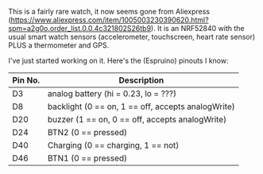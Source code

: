 This is a fairly rare watch, it now seems gone from Aliexpress (https://www.aliexpress.com/item/1005003230390620.html?spm=a2g0o.order_list.0.0.4c321802S26tb9). 
It is an NRF52840 with the usual smart watch sensors (accelerometer, touchscreen, heart rate sensor) PLUS a thermometer and GPS. 

I've just started working on it. Here's the (Espruino) pinouts I know:

| Pin No.  | Description |
| ------------- | ------------- |
|D3| analog battery (hi = 0.23, lo = ???)|
|D8|  backlight (0 == on, 1 == off, accepts analogWrite)|
|D20| buzzer (1 == on, 0 == off, accepts analogWrite)|
|D24| BTN2 (0 == pressed)|
|D40| Charging (0 == charging, 1 == not)|
|D46| BTN1 (0 == pressed)|
